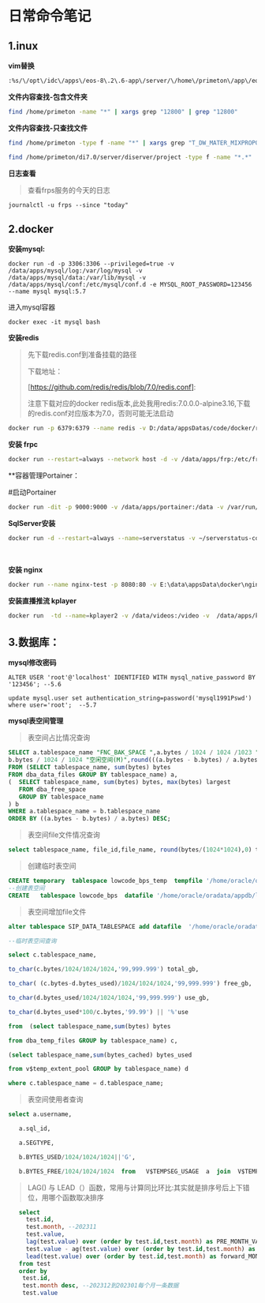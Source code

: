 # 日常命令笔记

 ## 1.inux

**vim替换**

```bash
:%s/\/opt\/idc\/apps\/eos-8\.2\.6-app\/server/\/home\/primeton\/app\/eos-8\.2-app\/server/g 
```

**文件内容查找-包含文件夹**

```bash
find /home/primeton -name "*" | xargs grep "12800" | grep "12800"
```

**文件内容查找-只查找文件**

```bash
find /home/primeton -type f -name "*" | xargs grep "T_DW_MATER_MIXPROPOR_COUNT" | grep "T_DW_MATER_MIXPROPOR_COUNT"

find /home/primeton/di7.0/server/diserver/project -type f -name "*.*" | xargs grep "T_DWD_PRESPOT_CHECK_RATE*" | grep "T_DWD_PRESPOT_CHECK_RATE"
```

 **日志查看**

> 查看frps服务的今天的日志 

```
journalctl -u frps --since "today"
```



## 2.docker 

**安装mysql:**

```shell
docker run -d -p 3306:3306 --privileged=true -v /data/apps/mysql/log:/var/log/mysql -v /data/apps/mysql/data:/var/lib/mysql -v /data/apps/mysql/conf:/etc/mysql/conf.d -e MYSQL_ROOT_PASSWORD=123456 --name mysql mysql:5.7
```

进入mysql容器

```shell
docker exec -it mysql bash
```

**安装redis**

> 先下载redis.conf到准备挂载的路径
>
> 下载地址：
>
> [https://github.com/redis/redis/blob/7.0/redis.conf]: 
>
> 注意下载对应的docker redis版本,此处我用redis:7.0.0.0-alpine3.16,下载的redis.conf对应版本为7.0，否则可能无法启动

```bash
docker run -p 6379:6379 --name redis -v D:/data/appsDatas/code/docker/redis/redis4Data/conf/redis.conf:/etc/redis/redis.conf -v D:/data/appsDatas/code/docker/redis/redis4Data/data:/data -d redis:7.0.0.0-alpine3.16 redis-server /etc/redis/redis.conf --requirepass 123456 --appendonly yes
```



**安装 frpc**

```bash
docker run --restart=always --network host -d -v /data/apps/frp:/etc/frp/frpc.ini --name frpc snowdreamtech/frpc
```

**容器管理Portainer：

#启动Portainer

```bash
docker run -dit -p 9000:9000 -v /data/apps/portainer:/data -v /var/run/docker.sock:/var/run/docker.sock --name portainer portainer/portainer:latest
```

**SqlServer安装**

```bash
docker run -d --restart=always --name=serverstatus -v ~/serverstatus-config.json:/ServerStatus/server/config.json -v ~/serverstatus-monthtraffic:/usr/share/nginx/html/json -p 8881:80 -p 35601:35601 cppla/serverstatus:latest
```

​    

**安装 nginx**

```bash
docker run --name nginx-test -p 8080:80 -v E:\data\appsData\docker\nginx\conf:/etc/nginx/conf -v E:\data\appsData\docker\nginx\conf.d:/etc/nginx/conf.d -v E:\data\appsData\docker\nginx\logs:/var/log/nginx -v E:\data\appsData\docker\nginx\html:/usr/share/nginx/html -d nginx
```

**安装直播推流 kplayer**

```bash
docker run  -td --name=kplayer2 -v /data/videos:/video -v  /data/apps/kplayer2/config.json:/kplayer/config.json -v/data/apps/kplayer2/cache:/kplayer/cache  --restart=always  bytelang/kplayer:latest
```

  

## 3.数据库：

**mysql修改密码**

```mysql
ALTER USER 'root'@'localhost' IDENTIFIED WITH mysql_native_password BY '123456'; --5.6

update mysql.user set authentication_string=password('mysql1991Pswd') where user='root';  --5.7
```

**mysql表空间管理**

> 表空间占比情况查询

```sql
SELECT a.tablespace_name "FNC_BAK_SPACE ",a.bytes / 1024 / 1024 /1023 "表空间大小(GB)",(a.bytes - b.bytes) / 1024 / 1024 / 1024  "已使用空间(GB)",
b.bytes / 1024 / 1024 "空闲空间(M)",round(((a.bytes - b.bytes) / a.bytes) * 100, 2) "使用比"
FROM (SELECT tablespace_name, sum(bytes) bytes
FROM dba_data_files GROUP BY tablespace_name) a,
(  SELECT tablespace_name, sum(bytes) bytes, max(bytes) largest
   FROM dba_free_space
   GROUP BY tablespace_name
) b
WHERE a.tablespace_name = b.tablespace_name
ORDER BY ((a.bytes - b.bytes) / a.bytes) DESC;
```

> 表空间file文件情况查询

```SQL
select tablespace_name, file_id,file_name, round(bytes/(1024*1024),0) total_space from dba_data_files t WHERE t.TABLESPACE_NAME  = 'SYSTEM' order by tablespace_name;
```

> 创建临时表空间

```sql
CREATE temporary  tablespace lowcode_bps_temp  tempfile '/home/oracle/oradata/appdb/lowcode/bps/lowcode_bps_temp01.dbf'  SIZE 32M AUTOEXTEND ON NEXT 32M MAXSIZE 4096M;
--创建表空间
CREATE   tablespace lowcode_bps  datafile '/home/oracle/oradata/appdb/lowcode/bps/lowcode_bps01.dbf'  SIZE 32M AUTOEXTEND ON NEXT 32M MAXSIZE 4096M;
```

> 表空间增加file文件

```sql
alter tablespace SIP_DATA_TABLESPACE add datafile  '/home/oracle/oradata/appdb/sip/data16.dbf'  SIZE 32M AUTOEXTEND ON NEXT 32M MAXSIZE 4096M;

--临时表空间查询

select c.tablespace_name,

to_char(c.bytes/1024/1024/1024,'99,999.999') total_gb,

to_char( (c.bytes-d.bytes_used)/1024/1024/1024,'99,999.999') free_gb,

to_char(d.bytes_used/1024/1024/1024,'99,999.999') use_gb,

to_char(d.bytes_used*100/c.bytes,'99.99') || '%'use

from  (select tablespace_name,sum(bytes) bytes

from dba_temp_files GROUP by tablespace_name) c,

(select tablespace_name,sum(bytes_cached) bytes_used

from v$temp_extent_pool GROUP by tablespace_name) d

where c.tablespace_name = d.tablespace_name;
```

> 表空间使用者查询

```sql
select a.username,

   a.sql_id,

   a.SEGTYPE,

   b.BYTES_USED/1024/1024/1024||'G',

   b.BYTES_FREE/1024/1024/1024  from   V$TEMPSEG_USAGE  a  join  V$TEMP_SPACE_HEADER b on   a.TABLESPACE=b.tablespace_name; 
```

> LAG() 与 LEAD（）函数，常用与计算同比环比:其实就是排序号后上下错位，用哪个函数取决排序

```sql
   select 
     test.id,
     test.month, --202311
     test.value,
     lag(test.value) over (order by test.id,test.month) as PRE_MONTH_VALUE, --上个月的值
     test.value - ag(test.value) over (order by test.id,test.month) as diff_to_last_month  --得到与上个月的差额，
     lead(test.value) over (order by test.id,test.month) as forward_MONTH_VALUE --lead刚好相反，能拿到下个月的值，计算差额同理
   from test
   order by 
    test.id,
    test.month desc, --202312到202301每个月一条数据
    test.value

```
